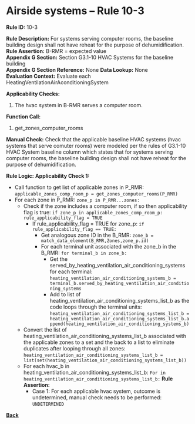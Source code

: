 # Airside systems – Rule 10-3

**Rule ID:** 10-3
 
**Rule Description:** For systems serving computer rooms, the baseline building design shall not have reheat for the purpose of dehumidification.  
**Rule Assertion:** B-RMR = expected value                                           
**Appendix G Section:** Section G3.1-10 HVAC Systems for the baseline building  
**Appendix G Section Reference:** None
**Data Lookup:** None  
**Evaluation Context:** Evaluate each HeatingVentilationAirAconditioningSystem  

**Applicability Checks:** 

1. The hvac system in B-RMR serves a computer room.

**Function Call:** 

1. get_zones_computer_rooms

**Manual Check:** Check that the applicable baseline HVAC systems (hvac systems that serve comuter rooms) were modeled per the rules of G3.1-10 HVAC System baseline column which states that for systems serving computer rooms, the baseline building design shall not have reheat for the purpose of dehumidification.  
 

**Rule Logic:**
**Applicability Check 1:** 
- Call function to get list of applicable zones in P_RMR: `applicable_zones_comp_room_p = get_zones_computer_rooms(P_RMR)`
- For each zone in P_RMR: `zone_p in P_RMR...zones:`
    - Check if the zone includes a computer room, if so then applicability flag is true: `if zone_p in applicable_zones_comp_room_p: rule_applicability_flag = TRUE`
        - If rule_applicability_flag = TRUE for zone_p: `if rule_applicability_flag == TRUE:`
            - Get analogous zone ID in the B_RMR: `zone_b = match_data_element(B_RMR,Zones,zone_p.id)`
            - For each terminal unit associated with the zone_b in the B_RMR: `for terminal_b in zone_b:`
                - Get the served_by_heating_ventilation_air_conditioning_systems for each terminal: `heating_ventilation_air_conditioning_systems_b = terminal_b.served_by_heating_ventilation_air_conditioning_systems`
                - Add to list of heating_ventilation_air_conditioning_systems_list_b as the code loops through the terminal units: `heating_ventilation_air_conditioning_systems_list_b = heating_ventilation_air_conditioning_systems_list_b.append(heating_ventilation_air_conditioning_systems_b)`                
    - Convert the list of heating_ventilation_air_conditioning_systems_list_b associated with the applicable zones to a set and the back to a list to eliminate duplicates after looping through all zones: `heating_ventilation_air_conditioning_systems_list_b = list(set(heating_ventilation_air_conditioning_systems_list_b))`
    - For each hvac_b in heating_ventilation_air_conditioning_systems_list_b: `For in heating_ventilation_air_conditioning_systems_list_b:` 
        **Rule Assertion:**
        - Case 1: For each applicable hvac system, outcome is undetermined, manual check needs to be performed: `UNDETERMINED`
    


 **[Back](../_toc.md)**
